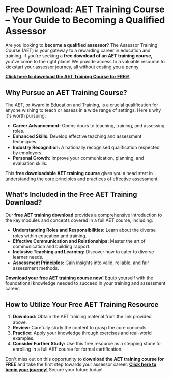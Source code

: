 # Free Download: AET Training Course – Your Guide to Becoming a Qualified Assessor

Are you looking to **become a qualified assessor**? The Assessor Training Course (AET) is your gateway to a rewarding career in education and training. If you're seeking a **free download of an AET training course**, you've come to the right place! We provide access to a valuable resource to kickstart your assessor journey, all without costing you a penny.

[**Click here to download the AET Training Course for FREE!**](https://udemywork.com/aet-training-course)

## Why Pursue an AET Training Course?

The AET, or Award in Education and Training, is a crucial qualification for anyone wishing to teach or assess in a wide range of settings. Here's why it's worth pursuing:

*   **Career Advancement:** Opens doors to teaching, training, and assessing roles.
*   **Enhanced Skills:** Develop effective teaching and assessment techniques.
*   **Industry Recognition:** A nationally recognised qualification respected by employers.
*   **Personal Growth:** Improve your communication, planning, and evaluation skills.

This **free downloadable AET training course** gives you a head start in understanding the core principles and practices of effective assessment.

## What’s Included in the Free AET Training Download?

Our **free AET training download** provides a comprehensive introduction to the key modules and concepts covered in a full AET course, including:

*   **Understanding Roles and Responsibilities:** Learn about the diverse roles within education and training.
*   **Effective Communication and Relationships:** Master the art of communication and building rapport.
*   **Inclusive Teaching and Learning:** Discover how to cater to diverse learner needs.
*   **Assessment Principles:** Gain insights into valid, reliable, and fair assessment methods.

[**Download your free AET training course now!**](https://udemywork.com/aet-training-course) Equip yourself with the foundational knowledge needed to succeed in your training and assessment career.

## How to Utilize Your Free AET Training Resource

1.  **Download:** Obtain the AET training material from the link provided above.
2.  **Review:** Carefully study the content to grasp the core concepts.
3.  **Practice:** Apply your knowledge through exercises and real-world examples.
4.  **Consider Further Study:** Use this free resource as a stepping stone to enrolling in a full AET course for formal certification.

Don't miss out on this opportunity to **download the AET training course for FREE** and take the first step towards your assessor career. [**Click here to begin your journey!**](https://udemywork.com/aet-training-course) Secure your future today!
